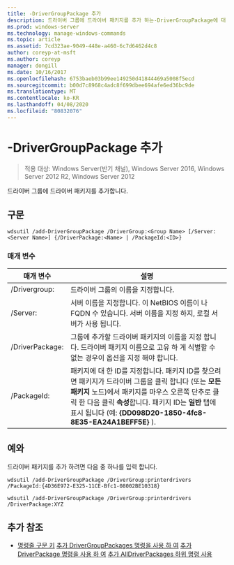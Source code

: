 ```yaml
---
title: -DriverGroupPackage 추가
description: 드라이버 그룹에 드라이버 패키지를 추가 하는-DriverGroupPackage에 대 한 Windows 명령 항목입니다.
ms.prod: windows-server
ms.technology: manage-windows-commands
ms.topic: article
ms.assetid: 7cd323ae-9049-448e-a460-6c7d6462d4c8
author: coreyp-at-msft
ms.author: coreyp
manager: dongill
ms.date: 10/16/2017
ms.openlocfilehash: 6753baeb03b99ee149250d41844469a5008f5ecd
ms.sourcegitcommit: b00d7c8968c4adc8f699dbee694afe6ed36bc9de
ms.translationtype: MT
ms.contentlocale: ko-KR
ms.lasthandoff: 04/08/2020
ms.locfileid: "80832076"
---
```

# <a name="add-drivergrouppackage"></a>-DriverGroupPackage 추가

>적용 대상: Windows Server(반기 채널), Windows Server 2016, Windows Server 2012 R2, Windows Server 2012

드라이버 그룹에 드라이버 패키지를 추가합니다.

## <a name="syntax"></a>구문
```
wdsutil /add-DriverGroupPackage /DriverGroup:<Group Name> [/Server:<Server Name>] {/DriverPackage:<Name> | /PackageId:<ID>}
```
### <a name="parameters"></a>매개 변수

|         매개 변수         |                                                                                                                                               설명                                                                                                                                               |
|---------------------------|---------------------------------------------------------------------------------------------------------------------------------------------------------------------------------------------------------------------------------------------------------------------------------------------------------|
| /Drivergroup:<Group Name> |                                                                                                                                 드라이버 그룹의 이름을 지정합니다.                                                                                                                                 |
|   /Server:<Server name>   |                                                                                  서버 이름을 지정합니다. 이 NetBIOS 이름이 나 FQDN 수 있습니다. 서버 이름을 지정 하지, 로컬 서버가 사용 됩니다.                                                                                  |
|   /DriverPackage:<Name>   |                                                                      그룹에 추가할 드라이버 패키지의 이름을 지정 합니다. 드라이버 패키지 이름으로 고유 하 게 식별할 수 없는 경우이 옵션을 지정 해야 합니다.                                                                       |
|      /PackageId:<ID>      | 패키지에 대 한 ID를 지정합니다. 패키지 ID를 찾으려면 패키지가 드라이버 그룹을 클릭 합니다 (또는 **모든 패키지** 노드)에서 패키지를 마우스 오른쪽 단추로 클릭 한 다음 클릭 **속성**합니다. 패키지 ID는 **일반** 탭에 표시 됩니다 (예: **{DD098D20-1850-4fc8-8E35-EA24A1BEFF5E}** ). |

## <a name="examples"></a><a name=BKMK_examples></a>예와
드라이버 패키지를 추가 하려면 다음 중 하나를 입력 합니다.
```
wdsutil /add-DriverGroupPackage /DriverGroup:printerdrivers /PackageId:{4D36E972-E325-11CE-Bfc1-08002BE10318}
```
```
wdsutil /add-DriverGroupPackage /DriverGroup:printerdrivers /DriverPackage:XYZ
```
## <a name="additional-references"></a>추가 참조
- [명령줄 구문 키](command-line-syntax-key.md)
[추가 DriverGroupPackages 명령을 사용 하 여](using-the-add-drivergrouppackages-command.md)
[추가 DriverPackage 명령을 사용 하 여](using-the-add-driverpackage-command.md)
[추가 AllDriverPackages 하위 명령 사용](using-the-add-alldriverpackages-subcommand.md)
